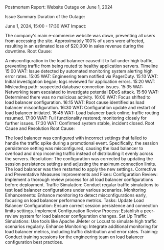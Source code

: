 Postmortem Report: Website Outage on June 1, 2024

Issue Summary
Duration of the Outage:

June 1, 2024, 15:00 - 17:30 WAT
Impact:

The company's main e-commerce website was down, preventing all users from accessing the site. Approximately 100% of users were affected, resulting in an estimated loss of $20,000 in sales revenue during the downtime.
Root Cause:

A misconfiguration in the load balancer caused it to fail under high traffic, preventing traffic from being routed to healthy application servers.
Timeline
15:00 WAT: Issue detected by automated monitoring system alerting high error rates.
15:05 WAT: Engineering team notified via PagerDuty.
15:10 WAT: Initial investigation began; logs reviewed for application errors.
15:20 WAT: Misleading path: suspected database connection issues.
15:35 WAT: Networking team escalated to investigate potential DDoS attack.
15:50 WAT: Determined there was no malicious activity.
16:00 WAT: Focus shifted to load balancer configuration.
16:15 WAT: Root cause identified as load balancer misconfiguration.
16:30 WAT: Configuration update and restart of load balancer initiated.
16:45 WAT: Load balancer back online; traffic routing resumed.
17:00 WAT: Full functionality restored; monitoring closely for further issues.
17:30 WAT: Confirmed system stable, incident closed.
Root Cause and Resolution
Root Cause:

The load balancer was configured with incorrect settings that failed to handle the traffic spike during a promotional event. Specifically, the session persistence setting was misconfigured, causing the load balancer to overload and drop incoming traffic instead of distributing it evenly across the servers.
Resolution:
The configuration was corrected by updating the session persistence settings and adjusting the maximum connection limits. The load balancer was then restarted to apply the new settings.
Corrective and Preventative Measures
Improvements and Fixes:
Configuration Review: Implement a thorough review process for all load balancer configurations before deployment.
Traffic Simulation: Conduct regular traffic simulations to test load balancer configurations under various scenarios.
Monitoring Enhancements: Enhance monitoring to detect misconfigurations early, focusing on load balancer performance metrics.
Tasks:
Update Load Balancer Configuration: Ensure correct session persistence and connection limits settings.
Implement Configuration Review Process: Establish a peer-review system for load balancer configuration changes.
Set Up Traffic Simulations: Use tools like Apache JMeter or Locust to simulate high traffic scenarios regularly.
Enhance Monitoring: Integrate additional monitoring for load balancer metrics, including traffic distribution and error rates.
Training: Conduct training sessions for the engineering team on load balancer configuration best practices.

